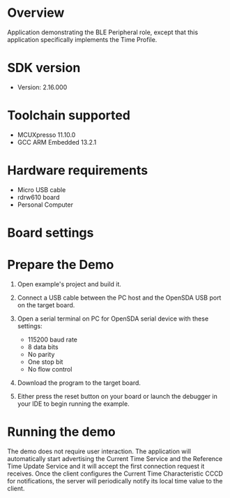 Overview
========
Application demonstrating the BLE Peripheral role, except that this application
specifically implements the Time Profile.


SDK version
===========
- Version: 2.16.000

Toolchain supported
===================
- MCUXpresso  11.10.0
- GCC ARM Embedded  13.2.1

Hardware requirements
=====================
- Micro USB cable
- rdrw610 board
- Personal Computer

Board settings
==============

Prepare the Demo
================

1.  Open example's project and build it.

2.  Connect a USB cable between the PC host and the OpenSDA USB port on the target board.

3.  Open a serial terminal on PC for OpenSDA serial device with these settings:
    - 115200 baud rate
    - 8 data bits
    - No parity
    - One stop bit
    - No flow control

4.  Download the program to the target board.

5.  Either press the reset button on your board or launch the debugger in your IDE
    to begin running the example.

Running the demo
================
The demo does not require user interaction.
The application will automatically start advertising the Current Time Service and the 
Reference Time Update Service and it will accept the first connection request it receives.
Once the client configures the Current Time Characteristic CCCD for notifications,
the server will periodically notify its local time value to the client.
